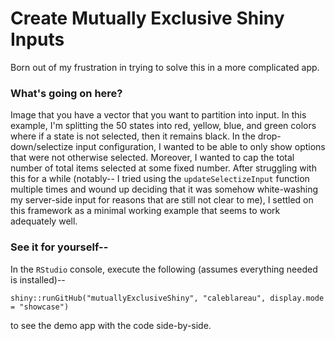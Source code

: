 # Create Mutually Exclusive Shiny Inputs
Born out of my frustration in trying to solve this in a more complicated app.

### What's going on here?
Image that you have a vector that you want to partition into input. In this example,
I'm splitting the 50 states into red, yellow, blue, and green colors where if a state
is not selected, then it remains black. In the drop-down/selectize input configuration,
I wanted to be able to only show options that were not otherwise selected. Moreover,
I wanted to cap the total number of total items selected at some fixed number. After
struggling with this for a while (notably-- I tried using the `updateSelectizeInput`
function multiple times and wound up deciding that it was somehow white-washing my
server-side input for reasons that are still not clear to me), I settled on this framework
as a minimal working example that seems to work adequately well. 

### See it for yourself--

In the `RStudio` console, execute the following (assumes everything needed is installed)--
```
shiny::runGitHub("mutuallyExclusiveShiny", "caleblareau", display.mode = "showcase") 
```
to see the demo app with the code side-by-side. 